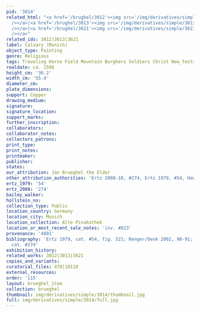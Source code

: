 ```yaml
---
pid: '3014'
related_html: "<a href='/brughel/3012'><img src='/img/derivatives/simple/3012/thumbnail.jpg'
  /></a>|<a href='/brughel/3013'><img src='/img/derivatives/simple/3013/thumbnail.jpg'
  /></a>|<a href='/brughel/3621'><img src='/img/derivatives/simple/3621/thumbnail.jpg'
  /></a>"
related_ids: 3012|3013|3621
label: Calvary (Munich)
object_type: Painting
genre: Religious
tags: Traveling Horse Field Mountain Burghers Soldiers Christ New_Testament
realdate: ca. 1598
height_cm: '36.2'
width_cm: '55.4'
diameter_cm: 
plate_dimensions: 
support: Copper
drawing_medium: 
signature: 
signature_location: 
support_marks: 
further_inscription: 
collaborators: 
collaborator_notes: 
collectors_patrons: 
print_type: 
print_notes: 
printmaker: 
publisher: 
states: 
our_attribution: Jan Brueghel the Elder
other_attribution_authorities: 'Ertz 2008-10, #274, Ertz 1979, #54, Honig database'
ertz_1979: '54'
ertz_2008: '274'
bailey_walker: 
hollstein_no: 
collection_type: Public
location_country: Germany
location_city: Munich
location_collection: Alte Pinakothek
location_or_most_recent_sale_notes: 'inv. #823'
provenance: '4801'
bibliography: 'Ertz 1979, cat. #54, fig. 521; Renger/Denk 2002, 90-91; Ertz 2008-10,
  cat. #274'
exhibition_history: 
related_works: 3012|3013|3621
copies_and_variants: 
curatorial_files: 478|10119
external_resources: 
order: '115'
layout: brueghel_item
collection: brueghel
thumbnail: img/derivatives/simple/3014/thumbnail.jpg
full: img/derivatives/simple/3014/full.jpg
---
```

